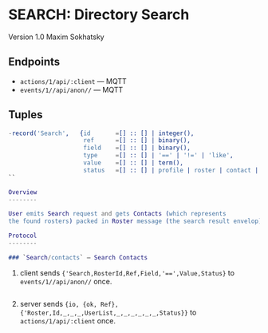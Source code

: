 SEARCH: Directory Search
========================

Version 1.0 Maxim Sokhatsky

Endpoints
--------

* `actions/1/api/:client` — MQTT
* `events/1//api/anon//` — MQTT

Tuples
------

```erlang
-record('Search',   {id       =[] :: [] | integer(),
                     ref      =[] :: [] | binary(),
                     field    =[] :: [] | binary(),
                     type     =[] :: [] | '==' | '!=' | 'like',
                     value    =[] :: [] | term(),
                     status   =[] :: [] | profile | roster | contact | member | room }).
``

Overview
--------

User emits Search request and gets Contacts (which represents
the found rosters) packed in Roster message (the search result envelop).

Protocol
--------

### `Search/contacts` — Search Contacts

```
1. client sends `{'Search,RosterId,Ref,Field,'==',Value,Status}`
             to `events/1//api/anon//` once.
```

```

2. server sends `{io, {ok, Ref},{'Roster,Id,_,_,_,UserList,_,_,_,_,_,_,Status}}`
             to `actions/1/api/:client` once.
```

